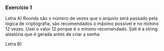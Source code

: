### Exercício 1

Letra A) Rounds são o número de vezes que o arquvio será passado pela lógica de criptografia, são recomendados o máximo possível e no mímino 12 vezes.
Usei o valor 12 porque é o mínimo recomendado.
Salt é a string aleatória que é gerada antes de criar a senha

Letra B)
